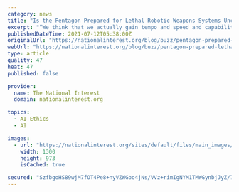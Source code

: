 ```yaml
---
category: news
title: "Is the Pentagon Prepared for Lethal Robotic Weapons Systems Unconstrained by Ethics?"
excerpt: "“We think that we actually gain tempo and speed and capability by bringing AI principles and ethics right from the very beginning, that we’re not alone in this,” Groen said to ..."
publishedDateTime: 2021-07-12T05:38:00Z
originalUrl: "https://nationalinterest.org/blog/buzz/pentagon-prepared-lethal-robotic-weapons-systems-unconstrained-ethics-189450"
webUrl: "https://nationalinterest.org/blog/buzz/pentagon-prepared-lethal-robotic-weapons-systems-unconstrained-ethics-189450"
type: article
quality: 47
heat: 47
published: false

provider:
  name: The National Interest
  domain: nationalinterest.org

topics:
  - AI Ethics
  - AI

images:
  - url: "https://nationalinterest.org/sites/default/files/main_images/Weapon.jpg"
    width: 1300
    height: 973
    isCached: true

secured: "SzfbgoHS89wjM7fOT4Pe8+nyVZWGbo4jNs/VVz+rimIgNYM1TMWGynbjJyZ/79yHl8UWxDAs3Fzt4RZNP5nylLDHCFkOsaFXnRnAIPbxMrtRcNMd1jN8cv/HxwmS2ZFsa9OGVIyk6sCVx/FJrf1tEk9BqSV8RhAfECcIp2YoIIN2ySyD95e8OsVbtDSVJPk3S9U7HjDVg8E5Dd9Nkw+0qWcw7cK9MwryLMWZ5FWJhWPqYsFQ8rgFjQb2/9vXUdcyVrle2+WGHH/ZX2Zwhg0CQr1tnx/GRKMCw3j+E8SOw5wme+yA0JF3bs4S7pSg/y70BCKnTjm/2RBEgNqQ3UHDgU93xrHNcZkPicJMPHpIWx8=;49mbrTaNfakkwNn47B+QwQ=="
---
```


